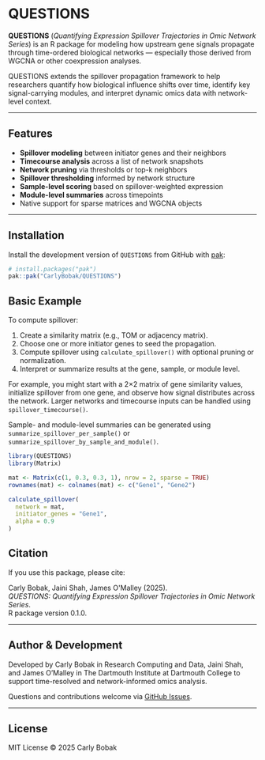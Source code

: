 
<!-- README.md is generated from README.Rmd. Please edit that file -->

# QUESTIONS

**QUESTIONS** (*Quantifying Expression Spillover Trajectories in Omic
Network Series*) is an R package for modeling how upstream gene signals
propagate through time-ordered biological networks — especially those
derived from WGCNA or other coexpression analyses.

QUESTIONS extends the spillover propagation framework to help
researchers quantify how biological influence shifts over time, identify
key signal-carrying modules, and interpret dynamic omics data with
network-level context.

------------------------------------------------------------------------

## Features

- **Spillover modeling** between initiator genes and their neighbors
- **Timecourse analysis** across a list of network snapshots
- **Network pruning** via thresholds or top-k neighbors
- **Spillover thresholding** informed by network structure
- **Sample-level scoring** based on spillover-weighted expression
- **Module-level summaries** across timepoints
- Native support for sparse matrices and WGCNA objects

------------------------------------------------------------------------

## Installation

Install the development version of `QUESTIONS` from GitHub with
[pak](https://pak.r-lib.org):

``` r
# install.packages("pak")
pak::pak("CarlyBobak/QUESTIONS")
```

## Basic Example

To compute spillover:

1.  Create a similarity matrix (e.g., TOM or adjacency matrix).
2.  Choose one or more initiator genes to seed the propagation.
3.  Compute spillover using `calculate_spillover()` with optional
    pruning or normalization.
4.  Interpret or summarize results at the gene, sample, or module level.

For example, you might start with a 2×2 matrix of gene similarity
values, initialize spillover from one gene, and observe how signal
distributes across the network. Larger networks and timecourse inputs
can be handled using `spillover_timecourse()`.

Sample- and module-level summaries can be generated using
`summarize_spillover_per_sample()` or
`summarize_spillover_by_sample_and_module()`.

``` r
library(QUESTIONS)
library(Matrix)

mat <- Matrix(c(1, 0.3, 0.3, 1), nrow = 2, sparse = TRUE)
rownames(mat) <- colnames(mat) <- c("Gene1", "Gene2")

calculate_spillover(
  network = mat,
  initiator_genes = "Gene1",
  alpha = 0.9
)
```

## Citation

If you use this package, please cite:

Carly Bobak, Jaini Shah, James O'Malley (2025).  
*QUESTIONS: Quantifying Expression Spillover Trajectories in Omic
Network Series*.  
R package version 0.1.0.

------------------------------------------------------------------------

## Author & Development

Developed by Carly Bobak in Research Computing and Data, Jaini Shah, and
James O’Malley in The Dartmouth Institute at Dartmouth College to
support time-resolved and network-informed omics analysis.

Questions and contributions welcome via [GitHub
Issues](https://github.com/CarlyBobak/QUESTIONS/issues).

------------------------------------------------------------------------

## License

MIT License © 2025 Carly Bobak
